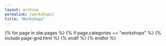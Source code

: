 ```yaml
---
layout: archive
permalink: /workshops/
title: "Workshops"
---
```


<div class="tiles">
	{% for page in site.pages  %}
		{% if page.categories == "workshops" %}
			{% include page-grid.html %}
		{% endif %} 
	{% endfor %}
</div>
